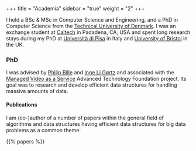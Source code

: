 +++
title = "Academia"
sidebar = "true"
weight = "2"
+++

I hold a BSc & MSc in Computer Science and Engineering, and a PhD in Computer Science from the [Technical University of Denmark](http://www.dtu.dk/English.aspx). I was an exchange student at [Caltech](http://www.caltech.edu/) in Padadena, CA, USA and spent long research stays during my PhD at [Università di Pisa](https://www.unipi.it/index.php/english) in Italy and [University of Bristol](http://www.bristol.ac.uk/) in the UK.

### PhD

I was advised by [Philip Bille](http://www.philipbille.org "Philip Bille") and [Inge Li Gørtz](http://www2.imm.dtu.dk/~ilg/ "Inge Li Gørtz") and associated with the [Managed Video as a Service](http://hoejteknologifonden.dk/projektgalleri/projektgalleri/intelligent_videoovervaagning_til_private_hjem_og_offentlige_pladser/) 
Advanced Technology Foundation project.
Its goal was to research and develop efficient data structures for handling massive amounts of data.

#### Publications

I am (co-)author of a number of papers within the general field of algorithms and data structures having efficient data structures for big data problems as a common theme:

<!-- themes/svi/layouts/shortcodes/papers.html -->
{{% papers %}}

